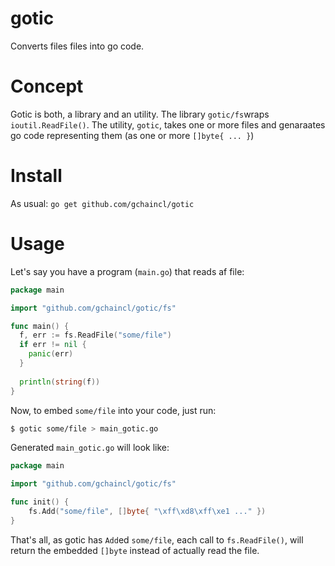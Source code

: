# gotic
Converts files files into go code.

# Concept
Gotic is both, a library and an utility.
The library `gotic/fs`wraps `ioutil.ReadFile()`.
The utility, `gotic`, takes one or more files and genaraates go code representing
them (as one or more `[]byte{ ... }`)

# Install
As usual: `go get github.com/gchaincl/gotic`

# Usage

Let's say you have a program (`main.go`) that reads af file:

```go
package main

import "github.com/gchaincl/gotic/fs"

func main() {
  f, err := fs.ReadFile("some/file")
  if err != nil {
    panic(err)
  }
  
  println(string(f))
}

```

Now, to embed `some/file` into your code, just run:
```bash
$ gotic some/file > main_gotic.go
```

Generated `main_gotic.go` will look like:

```go
package main

import "github.com/gchaincl/gotic/fs"

func init() {
	fs.Add("some/file", []byte{ "\xff\xd8\xff\xe1 ..." })
}
```

That's all, as gotic has `Add`ed `some/file`, each call to `fs.ReadFile()`, will return the embedded `[]byte`
instead of actually read the file.
